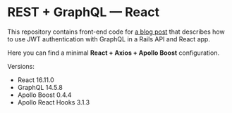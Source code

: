 # REST + GraphQL&nbsp;&mdash; React

This repository contains front-end code for [a blog post](https://blog.brittle-pins.com) that describes how to use JWT authentication with GraphQL in a Rails API and React app.

Here you can find a minimal <b>React + Axios + Apollo Boost</b> configuration.

Versions:

- React 16.11.0
- GraphQL 14.5.8
- Apollo Boost 0.4.4
- Apollo React Hooks 3.1.3
